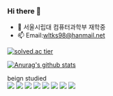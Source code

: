 ### Hi there 👋

<!--
**wltks98/wltks98** is a ✨ _special_ ✨ repository because its `README.md` (this file) appears on your GitHub profile.

Here are some ideas to get you started:

- 🔭 I’m currently working on ...
- 🌱 I’m currently learning ...
- 👯 I’m looking to collaborate on ...
- 🤔 I’m looking for help with ...
- 💬 Ask me about ...
- 📫 How to reach me: ...
- 😄 Pronouns: ...
- ⚡ Fun fact: ...
-->

- 🌱 서울시립대 컴퓨터과학부 재학중
- 📫 Email:wltks98@hanmail.net


[![solved.ac tier](http://mazassumnida.wtf/api/v2/generate_badge?boj=wltks98)](https://solved.ac/wltks98)

[![Anurag's github stats](https://github-readme-stats.vercel.app/api?username=wltks98&show_icons=true&theme=tokyonight)](https://github.com/wltks98/github-readme-stats)

beign studied </br>
<img src="https://img.shields.io/badge/C-00599C?style=flat-square&logo=C%2B%2B&logoColor=white"/></a>
<img src="https://img.shields.io/badge/JAVA-007396?style=flat-square&logo=C%2B%2B&logoColor=white"/></a>
<img src="https://img.shields.io/badge/Python-00599C?style=flat-square&logo=C%2B%2B&logoColor=white"/></a>
<img src="https://img.shields.io/badge/JS-00599C?style=flat-square&logo=C%2B%2B&logoColor=white"/></a>
<img src="https://img.shields.io/badge/mysql-00599C?style=flat-square&logo=C%2B%2B&logoColor=white"/></a>
<img src="https://img.shields.io/badge/jsp-00599C?style=flat-square&logo=C%2B%2B&logoColor=white"/></a>
<img src="https://img.shields.io/badge/servlet-00599C?style=flat-square&logo=C%2B%2B&logoColor=white"/></a>
<img src="https://img.shields.io/badge/nodejs-00599C?style=flat-square&logo=C%2B%2B&logoColor=white"/></a>

